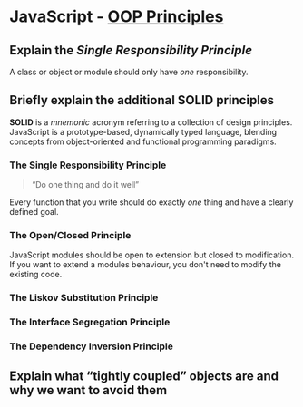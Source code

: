 # JavaScript - [OOP Principles](https://www.theodinproject.com/paths/full-stack-javascript/courses/javascript/lessons/oop-principles)

## Explain the *Single Responsibility Principle*
A class or object or module should only have _one_ responsibility. 
## Briefly explain the additional SOLID principles
**SOLID** is a _mnemonic_ acronym referring to a collection of design principles. JavaScript is a prototype-based, dynamically typed language, blending concepts from object-oriented and functional programming paradigms.
### The Single Responsibility Principle

> “Do one thing and do it well”

Every function that you write should do exactly *one* thing and have a clearly defined goal.

### The Open/Closed Principle
JavaScript modules should be open to extension but closed to modification. If you want to extend a modules behaviour, you don't need to modify the existing code.

### The Liskov Substitution Principle

### The Interface Segregation Principle

### The Dependency Inversion Principle

## Explain what “tightly coupled” objects are and why we want to avoid them
